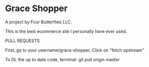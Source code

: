 # Grace Shopper

A project by Four Butterflies LLC.

This is the best ecommerce site I personally have ever used.

PULL REQUESTS

First, go to your username/grace-shopper. Click on "fetch upstream"

To DL the up to date code, terminal:
git pull origin master


